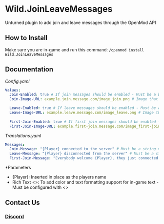 # Wild.JoinLeaveMessages
Unturned plugin to add join and leave messages through the OpenMod API

## How to Install
Make sure you are in-game and run this command:
`/openmod install Wild.JoinLeaveMessages`

## Documentation
*Config.yaml*
```yaml
Values:
  Join-Enabled: true # If join messages should be enabled - Must be a boolean value
  Join-Image-URL: example.join.message.com/image_join.png # Image that the join message will use - Must be a string value without double-quotes

  Leave-Enabled: true # If leave messages should be enabled - Must be a boolean value
  Leave-Image-URL: example.leave.message.com/image_leave.png # Image that the leave message will use - Must be a string value without double-quotes
  
  First-Join-Enabled: true # If first join messages should be enabled - Must be a boolean value
  First-Join-Image-URL: example.first-join.message.com/image_first-join.png # Image that the first join message will use - Must be a string value without double-quotes
```
*Translations.yaml*
```yaml
Messages:
  Join-Message: "{Player} connected to the server" # Must be a string value - Useable Parameters: {Player}, Rich Text <>
  Leave-Message: "{Player} disconnected from the server" # Must be a string value - Useable Parameters: {Player}, Rich Text <>
  First-Join-Message: "Everybody welcome {Player}, they just connected for the first time" # Must be a string value - Useable Parameters: {Player}, Rich Text <>
```
*Parameters
- {Player}: Inserted in place as the players name
- Rich Text <>: To add color and text formatting support for in-game text - Must be configured with <>

## Contact Us
### [Discord](https://discord.gg/4Ggybyy87d)
